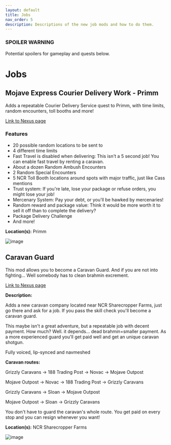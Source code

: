 ```yaml
--- 
layout: default 
title: Jobs 
nav_order: 5 
description: Descriptions of the new job mods and how to do them.
---
```


### SPOILER WARNING
Potential spoilers for gameplay and quests below.

# Jobs

## **Mojave Express Courier Delivery Work - Primm** 

Adds a repeatable Courier Delivery Service quest to Primm, with time limits, random encounters, toll booths and more!

[Link to Nexus page](https://www.nexusmods.com/newvegas/mods/77176)

### Features
- 20 possible random locations to be sent to
- 4 different time limits
- Fast Travel is disabled when delivering: This isn't a 5 second job! You can enable fast travel by renting a caravan.
- About a dozen Random Ambush Encounters
- 2 Random Special Encounters
- 5 NCR Toll Booth locations around spots with major traffic, just like Cass mentions
- Trust system: If you're late, lose your package or refuse orders, you might lose your job!
- Mercenary System: Pay your debt, or you'll be hawked by mercenaries!
- Random reward and package value: Think it would be more worth it to sell it off than to complete the delivery?
- Package Delivery Challenge
- And more!

**Location(s):** Primm

![image](https://user-images.githubusercontent.com/114360108/210483336-eba29ec0-c26f-40b1-b5ee-572401dcb080.png)


## Caravan Guard

This mod allows you to become a Caravan Guard. And if you are not into fighting... Well somebody has to clean brahmin excrement. 

[Link to Nexus page](https://www.nexusmods.com/newvegas/mods/58721)

**Description:**

Adds a new caravan company located near NCR Sharecropper Farms, just go there and ask for a job. If you pass the skill check you'll become a caravan guard.

This maybe isn't a great adventure, but a repeatable job with decent payment. How much? Well. it depends... dead brahmin=smaller payment. As a more experienced guard you'll get paid well and get an unique caravan shotgun.

Fully voiced, lip-synced and navmeshed

**Caravan routes:**

Grizzly Caravans -> 188 Trading Post -> Novac -> Mojave Outpost

Mojave Outpost -> Novac -> 188 Trading Post -> Grizzly Caravans

Grizzly Caravans -> Sloan -> Mojave Outpost

Mojave Outpost -> Sloan -> Grizzly Caravans

You don't have to guard the caravan's whole route. You get paid on every stop and you can resign whenever you want!

**Location(s):** NCR Sharecropper Farms

![image](https://user-images.githubusercontent.com/114360108/210485723-16d67d59-3906-466a-a4ed-b9b0632c4914.png)
